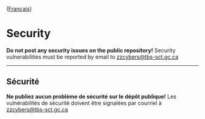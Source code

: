 ([Français](#sécurité))

# Security

**Do not post any security issues on the public repository!** Security vulnerabilities must be reported by email to zzcybers@tbs-sct.gc.ca

______________________

## Sécurité

**Ne publiez aucun problème de sécurité sur le dépôt publique!** Les vulnérabilités de sécurité doivent être signalées par courriel à zzcybers@tbs-sct.gc.ca